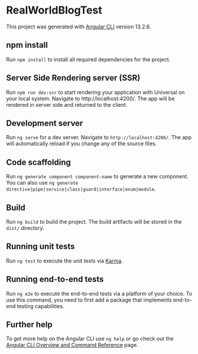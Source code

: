 # RealWorldBlogTest

This project was generated with [Angular CLI](https://github.com/angular/angular-cli) version 13.2.6.

## npm install

Run `npm install` to install all required dependencies for the project.

## Server Side Rendering server (SSR)

Run `npm run dev:ssr` to start rendering your application with Universal on your local system. Navigate to http://localhost:4200/. The app will be rendered in server side and returned to the client.

## Development server

Run `ng serve` for a dev server. Navigate to `http://localhost:4200/`. The app will automatically reload if you change any of the source files.

## Code scaffolding

Run `ng generate component component-name` to generate a new component. You can also use `ng generate directive|pipe|service|class|guard|interface|enum|module`.

## Build

Run `ng build` to build the project. The build artifacts will be stored in the `dist/` directory.

## Running unit tests

Run `ng test` to execute the unit tests via [Karma](https://karma-runner.github.io).

## Running end-to-end tests

Run `ng e2e` to execute the end-to-end tests via a platform of your choice. To use this command, you need to first add a package that implements end-to-end testing capabilities.

## Further help

To get more help on the Angular CLI use `ng help` or go check out the [Angular CLI Overview and Command Reference](https://angular.io/cli) page.
